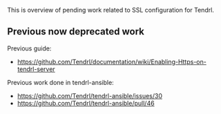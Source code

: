 This is overview of pending work related to SSL configuration for Tendrl.

## Previous now deprecated work

Previous guide:

* https://github.com/Tendrl/documentation/wiki/Enabling-Https-on-tendrl-server

Previous work done in tendrl-ansible:

* https://github.com/Tendrl/tendrl-ansible/issues/30
* https://github.com/Tendrl/tendrl-ansible/pull/46

